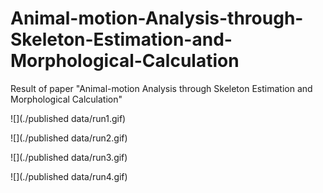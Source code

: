 # Animal-motion-Analysis-through-Skeleton-Estimation-and-Morphological-Calculation
Result of paper "Animal-motion Analysis through Skeleton Estimation and Morphological Calculation"

![](./published data/run1.gif)

![](./published data/run2.gif)

![](./published data/run3.gif)

![](./published data/run4.gif)
